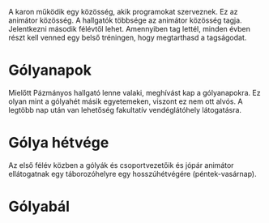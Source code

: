 A karon működik egy közösség, akik programokat szerveznek. Ez az animátor közösség. A hallgatók többsége az animátor közösség tagja. Jelentkezni második félévtől lehet. Amennyiben tag lettél, minden évben részt kell venned egy belső tréningen, hogy megtarthasd a tagságodat.
# Gólyanapok
Mielőtt Pázmányos hallgató lenne valaki, meghívást kap a gólyanapokra. Ez olyan mint a gólyahét másik egyetemeken, viszont ez nem ott alvós. A legtöbb nap után van lehetőség fakultatív vendéglátóhely látogatásra.
# Gólya hétvége
Az első félév közben a gólyák és csoportvezetőik és jópár animátor ellátogatnak egy táborozóhelyre egy hosszúhétvégére (péntek-vasárnap).
# Gólyabál